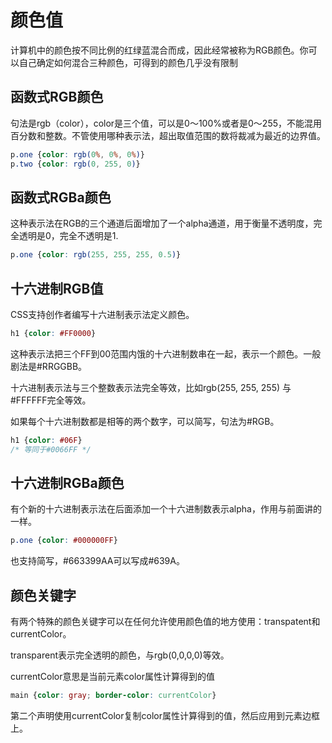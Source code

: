 # 颜色值

计算机中的颜色按不同比例的红绿蓝混合而成，因此经常被称为RGB颜色。你可以自己确定如何混合三种颜色，可得到的颜色几乎没有限制

## 函数式RGB颜色

句法是rgb（color），color是三个值，可以是0～100%或者是0～255，不能混用百分数和整数。不管使用哪种表示法，超出取值范围的数将裁减为最近的边界值。

```CSS
p.one {color: rgb(0%, 0%, 0%)}
p.two {color: rgb(0, 255, 0)}
```

## 函数式RGBa颜色

这种表示法在RGB的三个通道后面增加了一个alpha通道，用于衡量不透明度，完全透明是0，完全不透明是1.

```CSS
p.one {color: rgb(255, 255, 255, 0.5)}
```

## 十六进制RGB值

CSS支持创作者编写十六进制表示法定义颜色。

```CSS
h1 {color: #FF0000}
```

这种表示法把三个FF到00范围内饿的十六进制数串在一起，表示一个颜色。一般剧法是#RRGGBB。

十六进制表示法与三个整数表示法完全等效，比如rgb(255, 255, 255) 与#FFFFFF完全等效。

如果每个十六进制数都是相等的两个数字，可以简写，句法为#RGB。

```CSS
h1 {color: #06F}
/* 等同于#0066FF */
```

## 十六进制RGBa颜色

有个新的十六进制表示法在后面添加一个十六进制数表示alpha，作用与前面讲的一样。

```CSS
p.one {color: #000000FF}
```

也支持简写，#663399AA可以写成#639A。

## 颜色关键字

有两个特殊的颜色关键字可以在任何允许使用颜色值的地方使用：transpatent和currentColor。

transparent表示完全透明的颜色，与rgb(0,0,0,0)等效。

currentColor意思是当前元素color属性计算得到的值

```CSS
main {color: gray; border-color: currentColor}
```

第二个声明使用currentColor复制color属性计算得到的值，然后应用到元素边框上。
